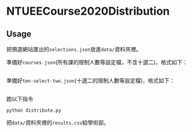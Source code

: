# NTUEECourse2020Distribution

## Usage

把預選網站匯出的`selections.json`放進`data/`資料夾裡。

準備好`courses.json`(所有課的限制人數等設定檔，不含十選二)，格式如下：

```

```

準備好`ten-select-two.json`(十選二的限制人數等設定檔)，格式如下：

```

```

跑以下指令

```
python distribute.py
```

把`data/`資料夾裡的`results.csv`給學術部。
